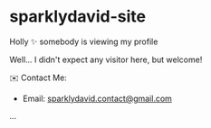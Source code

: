 # sparklydavid-site
 
Holly :sparkles: somebody is viewing my profile

Well... I didn't expect any visitor here, but welcome!

✉️ Contact Me: 
- Email: sparklydavid.contact@gmail.com

...
